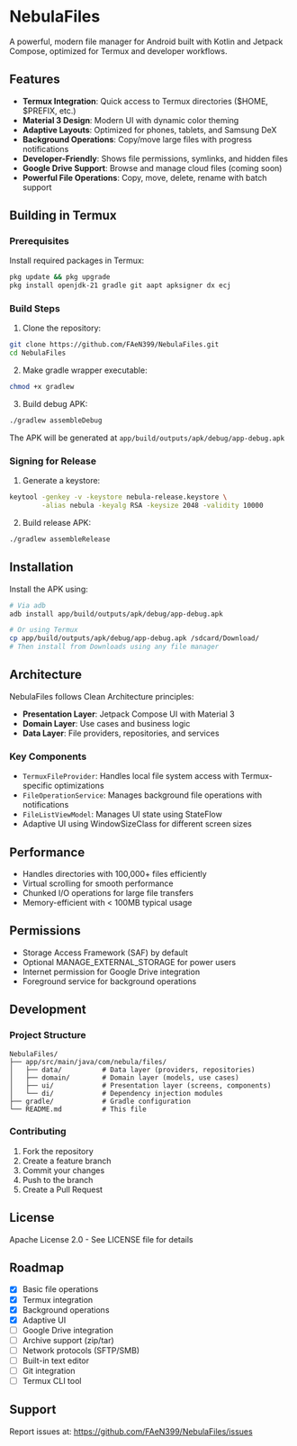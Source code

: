 # NebulaFiles

A powerful, modern file manager for Android built with Kotlin and Jetpack Compose, optimized for Termux and developer workflows.

## Features

- **Termux Integration**: Quick access to Termux directories ($HOME, $PREFIX, etc.)
- **Material 3 Design**: Modern UI with dynamic color theming
- **Adaptive Layouts**: Optimized for phones, tablets, and Samsung DeX
- **Background Operations**: Copy/move large files with progress notifications
- **Developer-Friendly**: Shows file permissions, symlinks, and hidden files
- **Google Drive Support**: Browse and manage cloud files (coming soon)
- **Powerful File Operations**: Copy, move, delete, rename with batch support

## Building in Termux

### Prerequisites

Install required packages in Termux:

```bash
pkg update && pkg upgrade
pkg install openjdk-21 gradle git aapt apksigner dx ecj
```

### Build Steps

1. Clone the repository:
```bash
git clone https://github.com/FAeN399/NebulaFiles.git
cd NebulaFiles
```

2. Make gradle wrapper executable:
```bash
chmod +x gradlew
```

3. Build debug APK:
```bash
./gradlew assembleDebug
```

The APK will be generated at `app/build/outputs/apk/debug/app-debug.apk`

### Signing for Release

1. Generate a keystore:
```bash
keytool -genkey -v -keystore nebula-release.keystore \
        -alias nebula -keyalg RSA -keysize 2048 -validity 10000
```

2. Build release APK:
```bash
./gradlew assembleRelease
```

## Installation

Install the APK using:
```bash
# Via adb
adb install app/build/outputs/apk/debug/app-debug.apk

# Or using Termux
cp app/build/outputs/apk/debug/app-debug.apk /sdcard/Download/
# Then install from Downloads using any file manager
```

## Architecture

NebulaFiles follows Clean Architecture principles:

- **Presentation Layer**: Jetpack Compose UI with Material 3
- **Domain Layer**: Use cases and business logic
- **Data Layer**: File providers, repositories, and services

### Key Components

- `TermuxFileProvider`: Handles local file system access with Termux-specific optimizations
- `FileOperationService`: Manages background file operations with notifications
- `FileListViewModel`: Manages UI state using StateFlow
- Adaptive UI using WindowSizeClass for different screen sizes

## Performance

- Handles directories with 100,000+ files efficiently
- Virtual scrolling for smooth performance
- Chunked I/O operations for large file transfers
- Memory-efficient with < 100MB typical usage

## Permissions

- Storage Access Framework (SAF) by default
- Optional MANAGE_EXTERNAL_STORAGE for power users
- Internet permission for Google Drive integration
- Foreground service for background operations

## Development

### Project Structure
```
NebulaFiles/
├── app/src/main/java/com/nebula/files/
│   ├── data/          # Data layer (providers, repositories)
│   ├── domain/        # Domain layer (models, use cases)
│   ├── ui/            # Presentation layer (screens, components)
│   └── di/            # Dependency injection modules
├── gradle/            # Gradle configuration
└── README.md          # This file
```

### Contributing

1. Fork the repository
2. Create a feature branch
3. Commit your changes
4. Push to the branch
5. Create a Pull Request

## License

Apache License 2.0 - See LICENSE file for details

## Roadmap

- [x] Basic file operations
- [x] Termux integration
- [x] Background operations
- [x] Adaptive UI
- [ ] Google Drive integration
- [ ] Archive support (zip/tar)
- [ ] Network protocols (SFTP/SMB)
- [ ] Built-in text editor
- [ ] Git integration
- [ ] Termux CLI tool

## Support

Report issues at: https://github.com/FAeN399/NebulaFiles/issues
